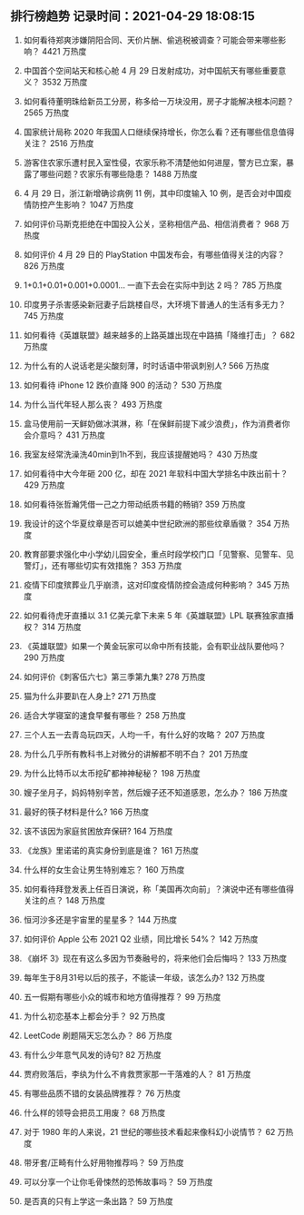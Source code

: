 
## 排行榜趋势 记录时间：2021-04-29 18:08:15
  
  1. 如何看待郑爽涉嫌阴阳合同、天价片酬、偷逃税被调查？可能会带来哪些影响？ 4421 万热度
    
  2. 中国首个空间站天和核心舱 4 月 29 日发射成功，对中国航天有哪些重要意义？ 3532 万热度
    
  3. 如何看待董明珠给新员工分房，称多给一万块没用，房子才能解决根本问题？ 2565 万热度
    
  4. 国家统计局称 2020 年我国人口继续保持增长，你怎么看？还有哪些信息值得关注？ 2516 万热度
    
  5. 游客住农家乐遭村民入室性侵，农家乐称不清楚他如何进屋，警方已立案，暴露了哪些问题？农家乐有哪些隐患？ 1488 万热度
    
  6. 4 月 29 日，浙江新增确诊病例 11 例，其中印度输入 10 例，是否会对中国疫情防控产生影响？ 1047 万热度
    
  7. 如何评价马斯克拒绝在中国投入公关，坚称相信产品、相信消费者？ 968 万热度
    
  8. 如何评价 4 月 29 日的 PlayStation 中国发布会，有哪些值得关注的内容？ 826 万热度
    
  9. 1+0.1+0.01+0.001+0.0001... 一直下去会在实际中到达 2 吗？ 785 万热度
    
  10. 印度男子杀害感染新冠妻子后跳楼自尽，大环境下普通人的生活有多无力？ 745 万热度
    
  11. 如何看待《英雄联盟》越来越多的上路英雄出现在中路搞「降维打击」？ 682 万热度
    
  12. 为什么有的人说话老是尖酸刻薄，时时话语中带讽刺别人? 566 万热度
    
  13. 如何看待 iPhone 12 跌价直降 900 的活动？ 530 万热度
    
  14. 为什么当代年轻人那么丧？ 493 万热度
    
  15. 盒马使用前一天鲜奶做冰淇淋，称「在保鲜前提下减少浪费」，作为消费者你会介意吗？ 431 万热度
    
  16. 我室友经常洗澡洗40min到1h不到，我应该提醒她吗？ 430 万热度
    
  17. 如何看待中大今年砸 200 亿，却在 2021 年软科中国大学排名中跌出前十？ 429 万热度
    
  18. 如何看待张哲瀚凭借一己之力带动纸质书籍的畅销? 359 万热度
    
  19. 我设计的这个华夏纹章是否可以媲美中世纪欧洲的那些纹章盾徽？ 354 万热度
    
  20. 教育部要求强化中小学幼儿园安全，重点时段学校门口「见警察、见警车、见警灯」，还有哪些切实有效措施？ 353 万热度
    
  21. 疫情下印度殡葬业几乎崩溃，这对印度疫情防控会造成何种影响？ 345 万热度
    
  22. 如何看待虎牙直播以 3.1 亿美元拿下未来 5 年《英雄联盟》LPL 联赛独家直播权？ 314 万热度
    
  23. 《英雄联盟》如果一个黄金玩家可以命中所有技能，会有职业战队要他吗？ 290 万热度
    
  24. 如何评价《刺客伍六七》第三季第九集? 278 万热度
    
  25. 猫为什么非要趴在人身上? 271 万热度
    
  26. 适合大学寝室的速食早餐有哪些？ 258 万热度
    
  27. 三个人五一去青岛玩四天，人均一千，有什么好的攻略？ 207 万热度
    
  28. 为什么几乎所有教科书上对微分的讲解都不明不白？ 201 万热度
    
  29. 为什么比特币以太币挖矿都神神秘秘？ 198 万热度
    
  30. 嫂子坐月子，妈妈特别辛苦，然后嫂子还不知道感恩，怎么办？ 186 万热度
    
  31. 最好的筷子材料是什么? 166 万热度
    
  32. 该不该因为家庭贫困放弃保研? 164 万热度
    
  33. 《龙族》里诺诺的真实身份到底是谁？ 161 万热度
    
  34. 什么样的女生会让男生特别难忘？ 160 万热度
    
  35. 如何看待拜登发表上任百日演说，称「美国再次向前」？演说中还有哪些值得关注的点？ 148 万热度
    
  36. 恒河沙多还是宇宙里的星星多？ 144 万热度
    
  37. 如何评价 Apple 公布 2021 Q2 业绩，同比增长 54%？ 142 万热度
    
  38. 《崩坏 3》现在有这么多因为节奏融号的，将来他们会后悔吗？ 133 万热度
    
  39. 每年生于8月31号以后的孩子，不能读一年级，该怎么办? 132 万热度
    
  40. 五一假期有哪些小众的城市和地方值得推荐？ 99 万热度
    
  41. 为什么初恋基本上都会分手？ 92 万热度
    
  42. LeetCode 刷题隔天忘怎么办？ 86 万热度
    
  43. 有什么少年意气风发的诗句? 82 万热度
    
  44. 贾府败落后，李纨为什么不肯救贾家那一干落难的人？ 81 万热度
    
  45. 有哪些品质不错的女装品牌推荐？ 76 万热度
    
  46. 什么样的领导会把员工用废？ 68 万热度
    
  47. 对于 1980 年的人来说，21 世纪的哪些技术看起来像科幻小说情节？ 62 万热度
    
  48. 带牙套/正畸有什么好用物推荐吗？ 59 万热度
    
  49. 可以分享一个让你毛骨悚然的恐怖故事吗？ 59 万热度
    
  50. 是否真的只有上学这一条出路？ 59 万热度
    